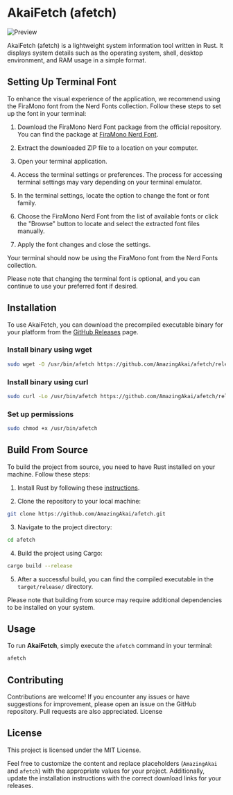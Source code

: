 # AkaiFetch (afetch)

![Preview](https://akai.needs.rest/r/28451.png)

AkaiFetch (afetch) is a lightweight system information tool written in Rust. It displays system details such as the operating system, shell, desktop environment, and RAM usage in a simple format.

## Setting Up Terminal Font

To enhance the visual experience of the application, we recommend using the FiraMono font from the Nerd Fonts collection. Follow these steps to set up the font in your terminal:

1. Download the FiraMono Nerd Font package from the official repository. You can find the package at [FiraMono Nerd Font](https://github.com/ryanoasis/nerd-fonts/releases/download/v3.0.2/FiraMono.zip).

2. Extract the downloaded ZIP file to a location on your computer.

3. Open your terminal application.

4. Access the terminal settings or preferences. The process for accessing terminal settings may vary depending on your terminal emulator.

5. In the terminal settings, locate the option to change the font or font family.

6. Choose the FiraMono Nerd Font from the list of available fonts or click the "Browse" button to locate and select the extracted font files manually.

7. Apply the font changes and close the settings.

Your terminal should now be using the FiraMono font from the Nerd Fonts collection.

Please note that changing the terminal font is optional, and you can continue to use your preferred font if desired.


## Installation

To use AkaiFetch, you can download the precompiled executable binary for your platform from the [GitHub Releases](https://github.com/AmazingAkai/afetch/releases) page.

### Install binary using wget

```bash
sudo wget -O /usr/bin/afetch https://github.com/AmazingAkai/afetch/releases/download/v1.0.0/afetch
```

### Install binary using curl

```bash
sudo curl -Lo /usr/bin/afetch https://github.com/AmazingAkai/afetch/releases/download/v1.0.0/afetch
```

### Set up permissions

```bash
sudo chmod +x /usr/bin/afetch
```


## Build From Source

To build the project from source, you need to have Rust installed on your machine. Follow these steps:

1. Install Rust by following these [instructions](https://rust-lang.org/tools/install).

2. Clone the repository to your local machine:



```bash
git clone https://github.com/AmazingAkai/afetch.git
```

3. Navigate to the project directory:

```bash
cd afetch
```

4. Build the project using Cargo:

```bash
cargo build --release
```

5. After a successful build, you can find the compiled executable in the `target/release/` directory.

Please note that building from source may require additional dependencies to be installed on your system.

## Usage

To run **AkaiFetch**, simply execute the `afetch` command in your terminal:

```bash
afetch
```

## Contributing

Contributions are welcome! If you encounter any issues or have suggestions for improvement, please open an issue on the GitHub repository. Pull requests are also appreciated.
License

## License

This project is licensed under the MIT License.

Feel free to customize the content and replace placeholders (`AmazingAkai` and `afetch`) with the appropriate values for your project. Additionally, update the installation instructions with the correct download links for your releases.
